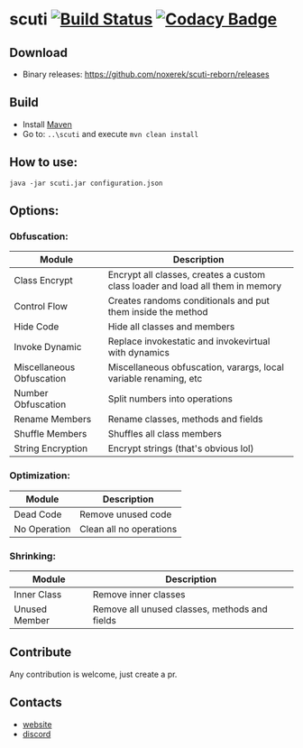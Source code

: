 # scuti [![Build Status](https://travis-ci.org/netindev/scuti.svg?branch=master)](https://travis-ci.org/netindev/scuti) [![Codacy Badge](https://api.codacy.com/project/badge/Grade/c2f3c51e05ae4422bb869c141959b12d)](https://www.codacy.com/manual/netindev/scuti?utm_source=github.com&amp;utm_medium=referral&amp;utm_content=netindev/scuti&amp;utm_campaign=Badge_Grade)

## Download
* Binary releases: https://github.com/noxerek/scuti-reborn/releases

## Build
* Install [Maven](https://maven.apache.org/download.html)
* Go to: `..\scuti` and execute `mvn clean install`

## How to use:

```java -jar scuti.jar configuration.json```

## Options:

### Obfuscation:

| Module | Description |
| --- | --- |
| Class Encrypt | Encrypt all classes, creates a custom class loader and load all them in memory |
| Control Flow | Creates randoms conditionals and put them inside the method |
| Hide Code | Hide all classes and members |
| Invoke Dynamic | Replace invokestatic and invokevirtual with dynamics |
| Miscellaneous Obfuscation | Miscellaneous obfuscation, varargs, local variable renaming, etc |
| Number Obfuscation | Split numbers into operations |
| Rename Members | Rename classes, methods and fields |
| Shuffle Members | Shuffles all class members |
| String Encryption | Encrypt strings (that's obvious lol) |

### Optimization:

| Module | Description |
| --- | --- |
| Dead Code | Remove unused code |
| No Operation | Clean all no operations |

### Shrinking:

| Module | Description |
| --- | --- |
| Inner Class | Remove inner classes |
| Unused Member | Remove all unused classes, methods and fields |

## Contribute

Any contribution is welcome, just create a pr.

## Contacts
* [website](https://avarioncode.eu/)
* [discord](https://discord.gg/HjaRm5Y7Y2)
